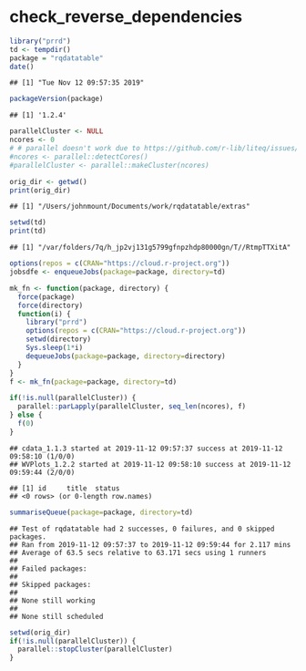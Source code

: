 check\_reverse\_dependencies
================

``` r
library("prrd")
td <- tempdir()
package = "rqdatatable"
date()
```

    ## [1] "Tue Nov 12 09:57:35 2019"

``` r
packageVersion(package)
```

    ## [1] '1.2.4'

``` r
parallelCluster <- NULL
ncores <- 0
# # parallel doesn't work due to https://github.com/r-lib/liteq/issues/22
#ncores <- parallel::detectCores()
#parallelCluster <- parallel::makeCluster(ncores)

orig_dir <- getwd()
print(orig_dir)
```

    ## [1] "/Users/johnmount/Documents/work/rqdatatable/extras"

``` r
setwd(td)
print(td)
```

    ## [1] "/var/folders/7q/h_jp2vj131g5799gfnpzhdp80000gn/T//RtmpTTXitA"

``` r
options(repos = c(CRAN="https://cloud.r-project.org"))
jobsdfe <- enqueueJobs(package=package, directory=td)

mk_fn <- function(package, directory) {
  force(package)
  force(directory)
  function(i) {
    library("prrd")
    options(repos = c(CRAN="https://cloud.r-project.org"))
    setwd(directory)
    Sys.sleep(1*i)
    dequeueJobs(package=package, directory=directory)
  }
}
f <- mk_fn(package=package, directory=td)

if(!is.null(parallelCluster)) {
  parallel::parLapply(parallelCluster, seq_len(ncores), f)
} else {
  f(0)
}
```

    ## cdata_1.1.3 started at 2019-11-12 09:57:37 success at 2019-11-12 09:58:10 (1/0/0) 
    ## WVPlots_1.2.2 started at 2019-11-12 09:58:10 success at 2019-11-12 09:59:44 (2/0/0)

    ## [1] id     title  status
    ## <0 rows> (or 0-length row.names)

``` r
summariseQueue(package=package, directory=td)
```

    ## Test of rqdatatable had 2 successes, 0 failures, and 0 skipped packages. 
    ## Ran from 2019-11-12 09:57:37 to 2019-11-12 09:59:44 for 2.117 mins 
    ## Average of 63.5 secs relative to 63.171 secs using 1 runners
    ## 
    ## Failed packages:   
    ## 
    ## Skipped packages:   
    ## 
    ## None still working
    ## 
    ## None still scheduled

``` r
setwd(orig_dir)
if(!is.null(parallelCluster)) {
  parallel::stopCluster(parallelCluster)
}
```
